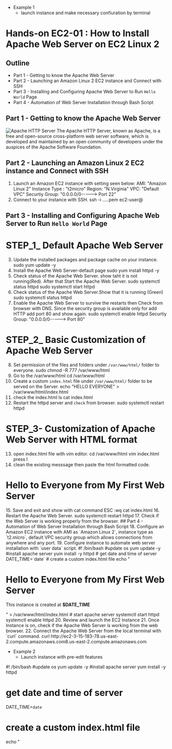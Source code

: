 - Example 1
  - launch instance and make necessary confiuration by terminal
# Hands-on EC2-01 : How to Install Apache Web Server on EC2 Linux 2
## Outline
- Part 1 - Getting to know the Apache Web Server
- Part 2 - Launching an Amazon Linux 2 EC2 instance and Connect with SSH
- Part 3 - Installing and Configuring Apache Web Server to Run `Hello World` Page
- Part 4 - Automation of Web Server Installation through Bash Script
## Part 1 - Getting to know the Apache Web Server
![Apache HTTP Server](./apache-web-server.png)
The Apache HTTP Server, known as Apache, is a free and open-source cross-platform web server software, which is developed and maintained by an open community of developers under the auspices of the Apache Software Foundation.
## Part 2 - Launching an Amazon Linux 2 EC2 instance and Connect with SSH
1. Launch an Amazon EC2 instance with setting seen below: 
AMI: "Amazon Linux 2"
Instance Type : "t2micro"
Region: "N.Virginia"
VPC: "Default VPC"
Securtiy Group: "0.0.0.0/0-----> Port 22"
2. Connect to your instance with SSH.
ssh -i .....pem ec2-user@
## Part 3 - Installing and Configuring Apache Web Server to Run `Hello World` Page
# STEP_1_ Default Apache Web Server
3. Update the installed packages and package cache on your instance.
sudo yum update -y
4. Install the Apache Web Server-default page
sudo yum install httpd -y
5. Check status of the Apache Web Server. show taht it is not running(Red). After that Start the Apache Web Server.
sudo systemctl status httpd
sudo systemctl start httpd
6. Check status of the Apache Web Server.Show that it is running (Green)
sudo systemctl status httpd
7. Enable the Apache Web Server to survive the restarts then Check from browser with DNS.  Since the security group is available only for add HTTP add port 80 and show again.
sudo systemctl enable httpd
Securtiy Group: "0.0.0.0/0-----> Port 80"
# STEP_2_ Basic Customization of  Apache Web Server
8. Set permission of the files and folders under `/var/www/html/` folder to everyone.
sudo chmod -R 777 /var/www/html
9. Go to the /var/www/html
cd /var/www/html
10. Create a custom `index.html` file under `/var/www/html/` folder to be served on the Server.
echo "HELLO EVERYONE" > /var/www/html/index.html
11. check the index.html
ls 
cat index.html
12. Restart the httpd server and `check` from browser.
sudo systemctl restart httpd
# STEP_3- Customization of  Apache Web Server with HTML format
13. open index.html  file with vim editor.
cd /var/www/html
vim index.html
press I
14. clean the existing messsage then paste the html formatted code.
<html>
<head>
    <title> My First Web Server</title>
</head>
<body>
    <h1>Hello to Everyone from My First Web Server</h1>
</body>
</html>
15. Save and exit and show with cat command
ESC :wq
cat index.html
16. Restart the Apache Web Server.
sudo systemctl restart httpd
17. Check if the Web Server is working properly from the browser.
## Part 4 - Automation of Web Server Installation through Bash Script
18. Configure an Amazon EC2 instance with AMI as `Amazon Linux 2`, instance type as `t2.micro`, default VPC security group which allows connections from anywhere and any port.
19. Configure instance to automate web server installation with `user data` script.
#! /bin/bash
#update os
yum update -y
#install apache server
yum install -y httpd
# get date and time of server
DATE_TIME=`date`
# create a custom index.html file
echo "<html>
<head>
    <title> My First Web Server</title>
</head>
<body>
    <h1>Hello to Everyone from My First Web Server</h1>
    <p>This instance is created at <b>$DATE_TIME</b></p>
</body>
</html>" > /var/www/html/index.html
# start apache server
systemctl start httpd
systemctl enable httpd
20. Review and launch the EC2 Instance
21. Once Instance is on, check if the Apache Web Server is working from the web browser.
22. Connect the Apache Web Server from the local terminal with `curl` command.
curl http://ec2-3-15-183-78.us-east-2.compute.amazonaws.com8.us-east-2.compute.amazonaws.com









- Example 2
  - Launch instance with pre-edit features

#! /bin/bash
#update os
yum update -y
#install apache server
yum install -y httpd
# get date and time of server
DATE_TIME=`date`
# create a custom index.html file
echo "<!DOCTYPE html>
<html lang="en">

<head>
    <meta charset="UTF-8">
    <meta name="viewport" content="width=device-width, initial-scale=1.0">
    <title>Anthony Del Cato Portfolio Page</title>
    <style>
        /* * {
  border: 1px solid black;
}
*/
body {
    height: 100vh;
  }
  .container {
    width: 80%;
    margin: auto;
    overflow: hidden;
  }
  
  ul {
    margin: 0;
    padding: 0;
  }
  
  #header {
    background-color: black;
    border-bottom: 5px solid red;
  }
  
  #header a {
    color: white;
    text-decoration: none;
  }
  
  #header .container {
    display: flex;
    justify-content: space-between;
    align-items: center;
  }
  
  #header li {
    display: inline;
    padding: 0 20px;
    font-family: "Audiowide", sans-serif;
  }
  #branding {
    color: white;
    font-family: "Audiowide", sans-serif;
  }
  
  #spanColor {
    color: #ff0000;
  }
  #main {
    background-image: linear-gradient(rgba(0, 0, 0, 0.7), rgba(0, 0, 0, 0.6)),
      url("banner.jpg");
    background-size: cover;
    text-align: center;
    color: white;
    height: 90vh;
  }
  
  #main h1 {
    font-size: 60px;
    margin: 200px 0 10px;
    font-family: "Audiowide", sans-serif;
  }
  
  #main p {
    font-size: 30px;
    font-family: "Audiowide", sans-serif;
  }
  
  #about, #contact {
    background-color: black;
    color: white;
  }
  #about h2, #contact h2 {
    font-size: 30px;
    font-family: "Audiowide", sans-serif;
    text-align: center;
    color: red;
  }
  
  #about p, #contact p {
    font-size: 20px;
    font-family: "Arial", sans-serif;
    padding: 0 10px;
  }
  
    </style>
</head>

<body>
    <div id="header">
        <div class="container">
            <div id="branding">
                <h1>Anthony<span id="spanColor">DEL CATO</span> </h1>
                
            </div>
            <div id="nav">
                <ul>
                    <li><a href="index.html" target="_blank">HOME</a></li>
                    <li><a href="about.html" target="_blank">ABOUT</a></li>
                    <li><a href="contact.html" target="_blank">CONTACT</a></li>
                </ul>
            </div>
        </div>
    </div>

    <div id="main">
        <div class="container">
            <h1>
                I'm a Devops Engineer and AWS Solutions Architect
            </h1>
            <p>
                Check out my certificates and badges below!
            </p>

        </div>
    </div>
</body>

</html>" > /var/www/html/index.html
# start apache server
systemctl start httpd
systemctl enable httpd

